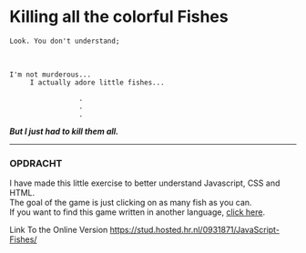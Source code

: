 # Killing all the colorful Fishes

```
Look. You don't understand; 
```

<br>

 ```
I'm not murderous... 
      I actually adore little fishes...

                  .
                  .
                  .    
 ```

_**But I just had to kill them all.**_

---

### OPDRACHT
I have made this little exercise to better understand Javascript, CSS and HTML.
<br>The goal of the game is just clicking on as many fish as you can.
<br>
If you want to find this game written in another language, [click here](http://github.com). 


Link To the Online Version
https://stud.hosted.hr.nl/0931871/JavaScript-Fishes/
